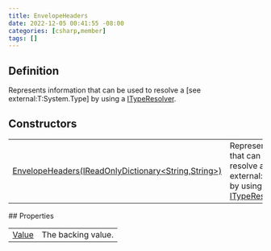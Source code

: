```yaml
---
title: EnvelopeHeaders
date: 2022-12-05 00:41:55 -08:00
categories: [csharp,member]
tags: []
---
```


## Definition

Represents information that can be used to resolve a [see external:T:System.Type] by using a <a href='/posts/csharp.member.entitydb.common.typeresolvers.ityperesolver/'>ITypeResolver</a>.

## Constructors
<table><tr><td><!--/posts/csharp.member.entitydb.common.envelopes.envelopeheaders-.ctor#.../--><a href='#'>EnvelopeHeaders(IReadOnlyDictionary&lt;String,String&gt;)</a></td><td>
Represents information that can be used to resolve a [see external:T:System.Type] by using a <a href='/posts/csharp.member.entitydb.common.typeresolvers.ityperesolver/'>ITypeResolver</a>.
</td></tr></table>
## Properties
<table><tr><td><!--/posts/csharp.member.entitydb.common.envelopes.envelopeheaders.value/--><a href='#'>Value</a></td><td>The backing value.</td></tr></table>
